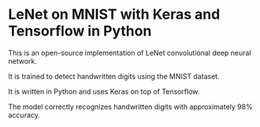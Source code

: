 # LeNet on MNIST with Keras and Tensorflow in Python

This is an open-source implementation of LeNet convolutional deep neural network.

It is trained to detect handwritten digits using the MNIST dataset. 

It is written in Python and uses Keras on top of Tensorflow.

The model correctly recognizes handwritten digits with approximately 98% accuracy.

